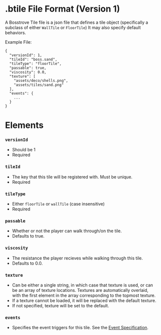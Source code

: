 # .btile File Format (Version 1)
A Bosstrove Tile file is a json file that defines a tile object
(specifically a subclass of either `WallTile` or `FloorTile`)
It may also specify default behaviors.

Example File:

```
{
  "versionId": 1,
  "tileId": "boss.sand",
  "tileType": "floorTile",
  "passable": true,
  "viscosity": 0.0,
  "texture": [
    "assets/deco/shells.png",
    "assets/tiles/sand.png"
  ],
  "events": {
    ...
  }
}
```

# Elements

### `versionId`
- Should be 1
- Required

### `tileId`
- The key that this tile will be registered with. Must be unique.
- Required

### `tileType`
- Either `floorTile` or `wallTile` (case insensitive)
- Required

### `passable`
- Whether or not the player can walk through/on the tile.
- Defaults to true.

### `viscosity`
- The resistance the player recieves while walking through this tile.
- Defaults to 0.0.

### `texture`
- Can be either a single string, in which case that texture is used,
  or can be an array of texture locations. Textures are automatically
  overlaid, with the first element in the array corresponding to the
  topmost texture.
- If a texture cannot be loaded, it will be replaced with the default texture.
- If not specified, texture will be set to the default.

### `events`
- Specifies the event triggers for this tile. See the
  [Event Specification](https://github.com/Arc-blroth/BosstroveRevenge/blob/master/doc/EventSpecification.md).